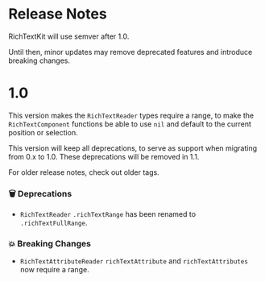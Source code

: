 # Release Notes

RichTextKit will use semver after 1.0. 

Until then, minor updates may remove deprecated features and introduce breaking changes.



# 1.0

This version makes the `RichTextReader` types require a range, to make the `RichTextComponent` functions be able to use `nil` and default to the current position or selection.

This version will keep all deprecations, to serve as support when migrating from 0.x to 1.0. These deprecations will be removed in 1.1.

For older release notes, check out older tags.


### 🗑️ Deprecations 

* `RichTextReader` `.richTextRange` has been renamed to `.richTextFullRange`. 

### 💥 Breaking Changes

* `RichTextAttributeReader` `richTextAttribute` and `richTextAttributes` now require a range.



[DominikBucher12]: https://github.com/DominikBucher12
[Mcrich23]: https://github.com/Mcrich23
[msrutek-paylocity]: https://github.com/msrutek-paylocity
